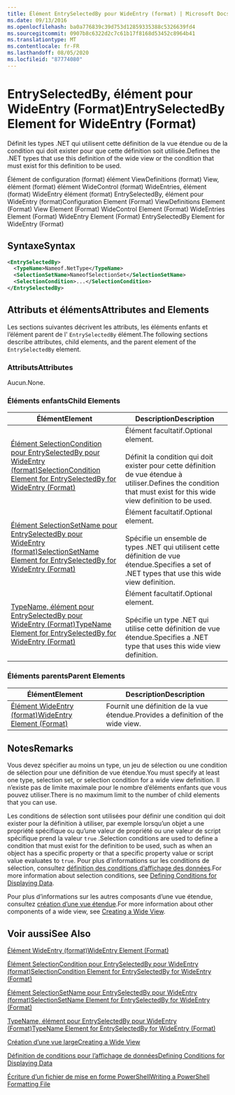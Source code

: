 ```yaml
---
title: Élément EntrySelectedBy pour WideEntry (format) | Microsoft Docs
ms.date: 09/13/2016
ms.openlocfilehash: ba0a776839c39d753d12859335388c5326639fd4
ms.sourcegitcommit: 0907b8c6322d2c7c61b17f8168d53452c8964b41
ms.translationtype: MT
ms.contentlocale: fr-FR
ms.lasthandoff: 08/05/2020
ms.locfileid: "87774080"
---
```

# <a name="entryselectedby-element-for-wideentry-format"></a><span data-ttu-id="ff1f6-102">EntrySelectedBy, élément pour WideEntry (Format)</span><span class="sxs-lookup"><span data-stu-id="ff1f6-102">EntrySelectedBy Element for WideEntry (Format)</span></span>

<span data-ttu-id="ff1f6-103">Définit les types .NET qui utilisent cette définition de la vue étendue ou de la condition qui doit exister pour que cette définition soit utilisée.</span><span class="sxs-lookup"><span data-stu-id="ff1f6-103">Defines the .NET types that use this definition of the wide view or the condition that must exist for this definition to be used.</span></span>

<span data-ttu-id="ff1f6-104">Élément de configuration (format) élément ViewDefinitions (format) View, élément (format) élément WideControl (format) WideEntries, élément (format) WideEntry élément (format) EntrySelectedBy, élément pour WideEntry (format)</span><span class="sxs-lookup"><span data-stu-id="ff1f6-104">Configuration Element (Format) ViewDefinitions Element (Format) View Element (Format) WideControl Element (Format) WideEntries Element (Format) WideEntry Element (Format) EntrySelectedBy Element for WideEntry (Format)</span></span>

## <a name="syntax"></a><span data-ttu-id="ff1f6-105">Syntaxe</span><span class="sxs-lookup"><span data-stu-id="ff1f6-105">Syntax</span></span>

```xml
<EntrySelectedBy>
  <TypeName>Nameof.NetType</TypeName>
  <SelectionSetName>NameofSelectionSet</SelectionSetName>
  <SelectionCondition>...</SelectionCondition>
</EntrySelectedBy>
```

## <a name="attributes-and-elements"></a><span data-ttu-id="ff1f6-106">Attributs et éléments</span><span class="sxs-lookup"><span data-stu-id="ff1f6-106">Attributes and Elements</span></span>

<span data-ttu-id="ff1f6-107">Les sections suivantes décrivent les attributs, les éléments enfants et l’élément parent de l' `EntrySelectedBy` élément.</span><span class="sxs-lookup"><span data-stu-id="ff1f6-107">The following sections describe attributes, child elements, and the parent element of the `EntrySelectedBy` element.</span></span>

### <a name="attributes"></a><span data-ttu-id="ff1f6-108">Attributs</span><span class="sxs-lookup"><span data-stu-id="ff1f6-108">Attributes</span></span>

<span data-ttu-id="ff1f6-109">Aucun.</span><span class="sxs-lookup"><span data-stu-id="ff1f6-109">None.</span></span>

### <a name="child-elements"></a><span data-ttu-id="ff1f6-110">Éléments enfants</span><span class="sxs-lookup"><span data-stu-id="ff1f6-110">Child Elements</span></span>

|<span data-ttu-id="ff1f6-111">Élément</span><span class="sxs-lookup"><span data-stu-id="ff1f6-111">Element</span></span>|<span data-ttu-id="ff1f6-112">Description</span><span class="sxs-lookup"><span data-stu-id="ff1f6-112">Description</span></span>|
|-------------|-----------------|
|[<span data-ttu-id="ff1f6-113">Élément SelectionCondition pour EntrySelectedBy pour WideEntry (format)</span><span class="sxs-lookup"><span data-stu-id="ff1f6-113">SelectionCondition Element for EntrySelectedBy for WideEntry (Format)</span></span>](./selectioncondition-element-for-entryselectedby-for-widecontrol-format.md)|<span data-ttu-id="ff1f6-114">Élément facultatif.</span><span class="sxs-lookup"><span data-stu-id="ff1f6-114">Optional element.</span></span><br /><br /> <span data-ttu-id="ff1f6-115">Définit la condition qui doit exister pour cette définition de vue étendue à utiliser.</span><span class="sxs-lookup"><span data-stu-id="ff1f6-115">Defines the condition that must exist for this wide view definition to be used.</span></span>|
|[<span data-ttu-id="ff1f6-116">Élément SelectionSetName pour EntrySelectedBy pour WideEntry (format)</span><span class="sxs-lookup"><span data-stu-id="ff1f6-116">SelectionSetName Element for EntrySelectedBy for WideEntry (Format)</span></span>](./selectionsetname-element-for-entryselectedby-for-widecontrol-format.md)|<span data-ttu-id="ff1f6-117">Élément facultatif.</span><span class="sxs-lookup"><span data-stu-id="ff1f6-117">Optional element.</span></span><br /><br /> <span data-ttu-id="ff1f6-118">Spécifie un ensemble de types .NET qui utilisent cette définition de vue étendue.</span><span class="sxs-lookup"><span data-stu-id="ff1f6-118">Specifies a set of .NET types that use this wide view definition.</span></span>|
|[<span data-ttu-id="ff1f6-119">TypeName, élément pour EntrySelectedBy pour WideEntry (Format)</span><span class="sxs-lookup"><span data-stu-id="ff1f6-119">TypeName Element for EntrySelectedBy for WideEntry (Format)</span></span>](./typename-element-for-entryselectedby-for-wideentry-format.md)|<span data-ttu-id="ff1f6-120">Élément facultatif.</span><span class="sxs-lookup"><span data-stu-id="ff1f6-120">Optional element.</span></span><br /><br /> <span data-ttu-id="ff1f6-121">Spécifie un type .NET qui utilise cette définition de vue étendue.</span><span class="sxs-lookup"><span data-stu-id="ff1f6-121">Specifies a .NET type that uses this wide view definition.</span></span>|

### <a name="parent-elements"></a><span data-ttu-id="ff1f6-122">Éléments parents</span><span class="sxs-lookup"><span data-stu-id="ff1f6-122">Parent Elements</span></span>

|<span data-ttu-id="ff1f6-123">Élément</span><span class="sxs-lookup"><span data-stu-id="ff1f6-123">Element</span></span>|<span data-ttu-id="ff1f6-124">Description</span><span class="sxs-lookup"><span data-stu-id="ff1f6-124">Description</span></span>|
|-------------|-----------------|
|[<span data-ttu-id="ff1f6-125">Élément WideEntry (format)</span><span class="sxs-lookup"><span data-stu-id="ff1f6-125">WideEntry Element (Format)</span></span>](./wideentry-element-for-widecontrol-format.md)|<span data-ttu-id="ff1f6-126">Fournit une définition de la vue étendue.</span><span class="sxs-lookup"><span data-stu-id="ff1f6-126">Provides a definition of the wide view.</span></span>|

## <a name="remarks"></a><span data-ttu-id="ff1f6-127">Notes</span><span class="sxs-lookup"><span data-stu-id="ff1f6-127">Remarks</span></span>

<span data-ttu-id="ff1f6-128">Vous devez spécifier au moins un type, un jeu de sélection ou une condition de sélection pour une définition de vue étendue.</span><span class="sxs-lookup"><span data-stu-id="ff1f6-128">You must specify at least one type, selection set, or selection condition for a wide view definition.</span></span> <span data-ttu-id="ff1f6-129">Il n’existe pas de limite maximale pour le nombre d’éléments enfants que vous pouvez utiliser.</span><span class="sxs-lookup"><span data-stu-id="ff1f6-129">There is no maximum limit to the number of child elements that you can use.</span></span>

<span data-ttu-id="ff1f6-130">Les conditions de sélection sont utilisées pour définir une condition qui doit exister pour la définition à utiliser, par exemple lorsqu’un objet a une propriété spécifique ou qu’une valeur de propriété ou une valeur de script spécifique prend la valeur `true` .</span><span class="sxs-lookup"><span data-stu-id="ff1f6-130">Selection conditions are used to define a condition that must exist for the definition to be used, such as when an object has a specific property or that a specific property value or script value evaluates to `true`.</span></span> <span data-ttu-id="ff1f6-131">Pour plus d’informations sur les conditions de sélection, consultez [définition des conditions d’affichage des données](./defining-conditions-for-displaying-data.md).</span><span class="sxs-lookup"><span data-stu-id="ff1f6-131">For more information about selection conditions, see [Defining Conditions for Displaying Data](./defining-conditions-for-displaying-data.md).</span></span>

<span data-ttu-id="ff1f6-132">Pour plus d’informations sur les autres composants d’une vue étendue, consultez [création d’une vue étendue](./creating-a-wide-view.md).</span><span class="sxs-lookup"><span data-stu-id="ff1f6-132">For more information about other components of a wide view, see [Creating a Wide View](./creating-a-wide-view.md).</span></span>

## <a name="see-also"></a><span data-ttu-id="ff1f6-133">Voir aussi</span><span class="sxs-lookup"><span data-stu-id="ff1f6-133">See Also</span></span>

[<span data-ttu-id="ff1f6-134">Élément WideEntry (format)</span><span class="sxs-lookup"><span data-stu-id="ff1f6-134">WideEntry Element (Format)</span></span>](./wideentry-element-for-widecontrol-format.md)

[<span data-ttu-id="ff1f6-135">Élément SelectionCondition pour EntrySelectedBy pour WideEntry (format)</span><span class="sxs-lookup"><span data-stu-id="ff1f6-135">SelectionCondition Element for EntrySelectedBy for WideEntry (Format)</span></span>](./selectioncondition-element-for-entryselectedby-for-widecontrol-format.md)

[<span data-ttu-id="ff1f6-136">Élément SelectionSetName pour EntrySelectedBy pour WideEntry (format)</span><span class="sxs-lookup"><span data-stu-id="ff1f6-136">SelectionSetName Element for EntrySelectedBy for WideEntry (Format)</span></span>](./selectionsetname-element-for-entryselectedby-for-widecontrol-format.md)

[<span data-ttu-id="ff1f6-137">TypeName, élément pour EntrySelectedBy pour WideEntry (Format)</span><span class="sxs-lookup"><span data-stu-id="ff1f6-137">TypeName Element for EntrySelectedBy for WideEntry (Format)</span></span>](./typename-element-for-entryselectedby-for-wideentry-format.md)

[<span data-ttu-id="ff1f6-138">Création d’une vue large</span><span class="sxs-lookup"><span data-stu-id="ff1f6-138">Creating a Wide View</span></span>](./creating-a-wide-view.md)

[<span data-ttu-id="ff1f6-139">Définition de conditions pour l’affichage de données</span><span class="sxs-lookup"><span data-stu-id="ff1f6-139">Defining Conditions for Displaying Data</span></span>](./defining-conditions-for-displaying-data.md)

[<span data-ttu-id="ff1f6-140">Écriture d’un fichier de mise en forme PowerShell</span><span class="sxs-lookup"><span data-stu-id="ff1f6-140">Writing a PowerShell Formatting File</span></span>](./writing-a-powershell-formatting-file.md)
